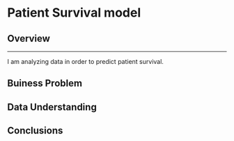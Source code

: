 # Patient Survival model



## Overview
---       
I am analyzing data in order to predict patient survival.

## Buiness Problem


## Data Understanding


## Conclusions
